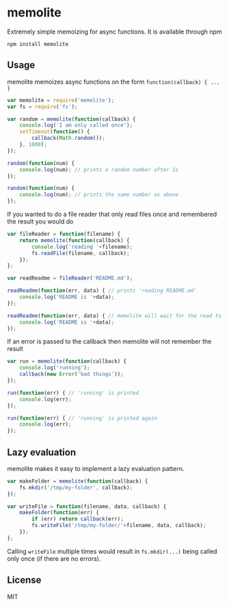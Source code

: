# memolite

Extremely simple memoizing for async functions.
It is available through npm

	npm install memolite

## Usage

memolite memoizes async functions on the form `function(callback) { ... }`

``` js
var memolite = require('memolite');
var fs = require('fs');

var random = memolite(function(callback) {
	console.log('I am only called once');
	setTimeout(function() {
		callback(Math.random());
	}, 1000);
});

random(function(num) {
	console.log(num); // prints a random number after 1s
});

random(function(num) {
	console.log(num); // prints the same number as above
});
```

If you wanted to do a file reader that only read files once and remembered the result you would do

``` js
var fileReader = function(filename) {
	return memolite(function(callback) {
		console.log('reading '+filename);
		fs.readFile(filename, callback);
	});
};

var readReadme = fileReader('README.md');

readReadme(function(err, data) { // prints 'reading README.md'
	console.log('README is '+data);
});

readReadme(function(err, data) { // memolite will wait for the read to finish and return the data
	console.log('README is '+data);
});
```

If an error is passed to the callback then memolite will not remember the result

``` js
var run = memolite(function(callback) {
	console.log('running');
	callback(new Error('bad things'));
});

run(function(err) { // 'running' is printed
	console.log(err);
});

run(function(err) { // 'running' is printed again
	console.log(err);
});
```

## Lazy evaluation

memolite makes it easy to implement a lazy evaluation pattern.

``` js
var makeFolder = memolite(function(callback) {
	fs.mkdir('/tmp/my-folder', callback);
});

var writeFile = function(filename, data, callback) {
	makeFolder(function(err) {
		if (err) return callback(err);
		fs.writeFile('/tmp/my-folder/'+filename, data, callback);
	});
};
```

Calling `writeFile` multiple times would result in `fs.mkdir(...)` being called only once (if there are no errors).

## License

MIT